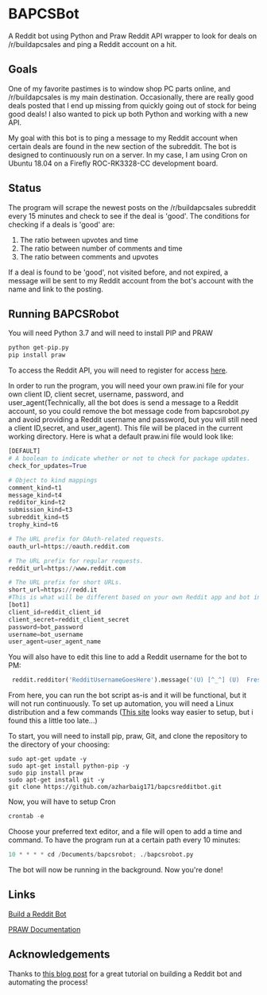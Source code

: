 # BAPCSBot

A Reddit bot using Python and Praw Reddit API wrapper to look for deals on /r/buildapcsales and ping a Reddit account on a hit.

## Goals

One of my favorite pastimes is to window shop PC parts online, and /r/buildapcsales is my main destination. Occasionally, there are really good deals posted that I end up missing from quickly going out of stock for being good deals! I also wanted to pick up both Python and working with a new API.
 
My goal with this bot is to ping a message to my Reddit account when certain deals are found in the new section of the subreddit. The bot is designed to continuously run on a server. In my case, I am using Cron on Ubuntu 18.04 on a Firefly ROC-RK3328-CC development board.

## Status
The program will scrape the  newest posts on the /r/buildapcsales subreddit every 15 minutes and check to see if the deal is 'good'. The conditions for checking if a deals is 'good' are:
1. The ratio between upvotes and time
2. The ratio between number of comments and time
3. The ratio between comments and upvotes

If a deal is found to be 'good', not visited before, and not expired, a message will be sent to my Reddit account from the bot's account with the name and link to the posting.


## Running BAPCSRobot
You will need Python 3.7 and will need to install PIP and PRAW
```python
python get-pip.py
pip install praw 
```
To access the Reddit API, you will need to register for access [here](https://www.reddit.com/prefs/apps/).

In order to run the program, you will need your own praw.ini file for your own client ID, client secret, username, password, and user_agent(Technically, all the bot does is send a message to a Reddit account, so you could remove the bot message code from bapcsrobot.py and avoid providing a Reddit username and password, but you will still need a client ID,secret, and user_agent). This file will be placed in the current working directory. Here is what a default praw.ini file would look like:

```python
[DEFAULT]
# A boolean to indicate whether or not to check for package updates.
check_for_updates=True

# Object to kind mappings
comment_kind=t1
message_kind=t4
redditor_kind=t2
submission_kind=t3
subreddit_kind=t5
trophy_kind=t6

# The URL prefix for OAuth-related requests.
oauth_url=https://oauth.reddit.com

# The URL prefix for regular requests.
reddit_url=https://www.reddit.com

# The URL prefix for short URLs.
short_url=https://redd.it
#This is what will be different based on your own Reddit app and bot information
[bot1]
client_id=reddit_client_id
client_secret=reddit_client_secret
password=bot_password
username=bot_username
user_agent=user_agent_name
```
You will also have to edit this line to add a Reddit username for the bot to PM:
```python
 reddit.redditor('RedditUsernameGoesHere').message('(U) [^_^] (U)  Fresh BAPCS Deal! (U) [^_^] (U) ', submission.link)
```

From here, you can run the bot script as-is and it will be functional, but it will not run continuously. To set up automation, you will need a Linux distribution and a few commands ([This site](https://www.pythonanywhere.com) looks way easier to setup, but i found this a little too late...)

To start, you will need to install pip, praw, Git, and clone the repository to the directory of your choosing:

```pyth
sudo apt-get update -y
sudo apt-get install python-pip -y
sudo pip install praw
sudo apt-get install git -y
git clone https://github.com/azharbaig171/bapcsredditbot.git
```
Now, you will have to setup Cron
```python
crontab -e
```
Choose your preferred text editor, and a file will open to add a time and command. To have the program run at a certain path every 10 minutes:
```python
10 * * * * cd /Documents/bapcsrobot; ./bapcsrobot.py
```
The bot will now be running in the background. Now you're done!


## Links
[Build a Reddit Bot](https://www.pythonforengineers.com/build-a-reddit-bot-part-1/)

[PRAW Documentation](https://praw.readthedocs.io/en/latest/getting_started/quick_start.html)




## Acknowledgements
Thanks to [this blog post](https://www.pythonforengineers.com/build-a-reddit-bot-part-1/) for a great tutorial on building a Reddit bot and automating the process! 
